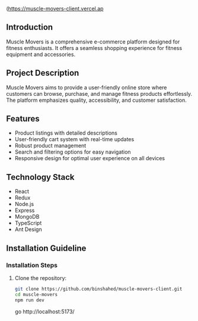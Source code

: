 (https://muscle-movers-client.vercel.ap

## Introduction

Muscle Movers is a comprehensive e-commerce platform designed for fitness enthusiasts. It offers a seamless shopping experience for fitness equipment and accessories.

## Project Description

Muscle Movers aims to provide a user-friendly online store where customers can browse, purchase, and manage fitness products effortlessly. The platform emphasizes quality, accessibility, and customer satisfaction.

## Features

- Product listings with detailed descriptions
- User-friendly cart system with real-time updates
- Robust product management
- Search and filtering options for easy navigation
- Responsive design for optimal user experience on all devices

## Technology Stack

- React
- Redux
- Node.js
- Express
- MongoDB
- TypeScript
- Ant Design

## Installation Guideline



### Installation Steps

1. Clone the repository:
   ```bash
   git clone https://github.com/binshahed/muscle-movers-client.git
   cd muscle-movers
   npm run dev
   ```
   
   go http://localhost:5173/
